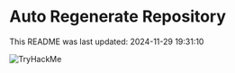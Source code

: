 # Auto Regenerate Repository

This README was last updated: 2024-11-29 19:31:10

 ![TryHackMe](https://tryhackme.com/badge/533634)